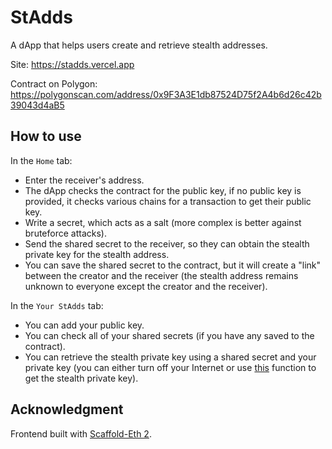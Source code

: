 # StAdds

A dApp that helps users create and retrieve stealth addresses.

Site: https://stadds.vercel.app

Contract on Polygon: https://polygonscan.com/address/0x9F3A3E1db87524D75f2A4b6d26c42b39043d4aB5

## How to use

In the `Home` tab:

 - Enter the receiver's address.
 - The dApp checks the contract for the public key, if no public key is provided, it checks various chains for a transaction to get their public key.
 - Write a secret, which acts as a salt (more complex is better against bruteforce attacks).
 - Send the shared secret to the receiver, so they can obtain the stealth private key for the stealth address.
 - You can save the shared secret to the contract, but it will create a "link" between the creator and the receiver (the stealth address remains unknown to everyone except the creator and the receiver).

In the `Your StAdds` tab:

 - You can add your public key.
 - You can check all of your shared secrets (if you have any saved to the contract).
 - You can retrieve the stealth private key using a shared secret and your private key (you can either turn off your Internet or use [this](https://github.com/nzmpi/StAdds/blob/main/packages/hardhat/helper.js#L32) function to get the stealth private key).

## Acknowledgment 

Frontend built with [Scaffold-Eth 2](https://github.com/scaffold-eth/scaffold-eth-2).
